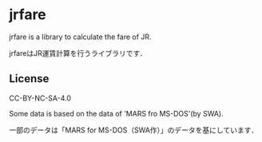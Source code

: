 # jrfare

jrfare is a library to calculate the fare of JR.

jrfareはJR運賃計算を行うライブラリです．

## License

CC-BY-NC-SA-4.0

Some data is based on the data of 'MARS fro MS-DOS'(by SWA).

一部のデータは「MARS for MS-DOS（SWA作）」のデータを基にしています．
